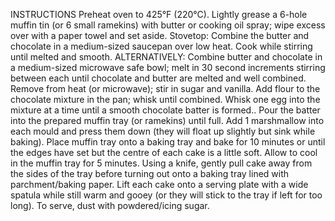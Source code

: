INSTRUCTIONS
Preheat oven to 425°F (220°C). Lightly grease a 6-hole muffin tin (or 6 small ramekins) with butter or cooking oil spray; wipe excess over with a paper towel and set aside.
Stovetop:
Combine the butter and chocolate in a medium-sized saucepan over low heat. Cook while stirring until melted and smooth.
ALTERNATIVELY: Combine butter and chocolate in a medium-sized microwave safe bowl; melt in 30 second increments stirring between each until chocolate and butter are melted and well combined.
Remove from heat (or microwave); stir in sugar and vanilla.
Add flour to the chocolate mixture in the pan; whisk until combined. Whisk one egg into the mixture at a time until a smooth chocolate batter is formed..
Pour the batter into the prepared muffin tray (or ramekins) until full. Add 1 marshmallow into each mould and press them down (they will float up slightly but sink while baking).
Place muffin tray onto a baking tray and bake for 10 minutes or until the edges have set but the centre of each cake is a little soft. Allow to cool in the muffin tray for 5 minutes. 
Using a knife, gently pull cake away from the sides of the tray before turning out onto a baking tray lined with parchment/baking paper. Lift each cake onto a serving plate with a wide spatula while still warm and gooey (or they will stick to the tray if left for too long).
To serve, dust with powdered/icing sugar.